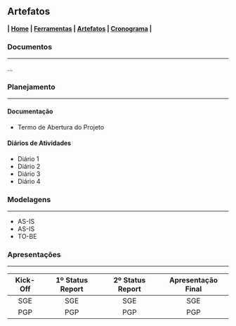 ## Artefatos

**| [Home](https://github.com/jussararodrigues/4-periodo/tree/master/plano-implantacao-gsuite) | 
[Ferramentas](https://github.com/jussararodrigues/4-periodo/blob/master/plano-implantacao-gsuite/pages/Ferramentas.md) | 
[Artefatos](https://github.com/jussararodrigues/4-periodo/blob/master/plano-implantacao-gsuite/pages/Artefatos.md) | 
[Cronograma](https://github.com/jussararodrigues/4-periodo/blob/master/plano-implantacao-gsuite/pages/Cronograma.md) |**

### Documentos
---
...

### Planejamento
---
#### Documentação
- Termo de Abertura do Projeto

#### Diários de Atividades
- Diário 1
- Diário 2
- Diário 3
- Diário 4

### Modelagens
---
- AS-IS 
- AS-IS
- TO-BE

### Apresentações
---
| Kick-Off | 1º Status Report | 2º Status Report | Apresentação Final |
|:----------:|:-------------------:|:--------------------:|:--------:|
| SGE | SGE | SGE | SGE |
| PGP | PGP | PGP | PGP |
